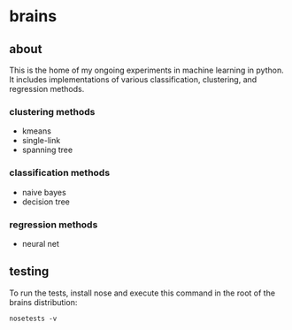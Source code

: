# brains
## about
This is the home of my ongoing experiments in machine learning in
python. It includes implementations of various classification,
clustering, and regression methods.

### clustering methods
* kmeans
* single-link
* spanning tree

### classification methods
* naive bayes
* decision tree

### regression methods
* neural net

## testing
To run the tests, install nose and execute this command in
the root of the brains distribution:
    
    nosetests -v
